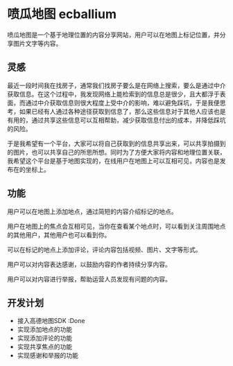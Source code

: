 # 喷瓜地图 ecballium

喷瓜地图是一个基于地理位置的内容分享网站，用户可以在地图上标记位置，并分享图片文字等内容。

## 灵感

最近一段时间我在找房子，通常我们找房子要么是在网络上搜索，要么是通过中介获取信息。在这个过程中，我发现网络上能检索到的信息总是很少，且大都浮于表面，而通过中介获取信息则很大程度上受中介的影响，难以避免踩坑，于是我便思考，如果已经有人通过各种途径获取到信息了，那么这些信息对于其他人应该也是有用的，通过共享这些信息可以互相帮助，减少获取信息付出的成本，并降低踩坑的风险。

于是我希望有一个平台，大家可以将自己获取到的信息共享出来，可以共享拍摄到的图片，也可以共享自己的所思所想。同时为了方便大家将内容和地理位置关联，我希望这个平台是基于地图实现的，在线用户在地图上可以互相可见，内容也是发布在的坐标上。

## 功能

用户可以在地图上添加地点，通过简短的内容介绍标记的地点。

用户在地图上的焦点会互相可见，当你在查看某个地点时，可以看到关注周围地点的其他用户，其他用户也可以看到你。

可以在标记的地点上添加评论，评论内容包括视频、图片、文字等形式。

用户可以对内容表达感谢，以鼓励内容的作者持续分享内容。

用户可以对内容进行举报，帮助运营人员发现有问题的内容。

## 开发计划

- 接入高德地图SDK :Done
- 实现添加地点的功能
- 实现添加评论的功能
- 实现共享焦点的功能
- 实现感谢和举报的功能
